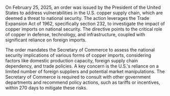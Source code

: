 On February 25, 2025, an order was issued by the President of the United States to address vulnerabilities in the U.S. copper supply chain, which are deemed a threat to national security. The action leverages the Trade Expansion Act of 1962, specifically section 232, to investigate the impact of copper imports on national security. The directive points to the critical role of copper in defense, technology, and infrastructure, coupled with significant reliance on foreign imports.

The order mandates the Secretary of Commerce to assess the national security implications of various forms of copper imports, considering factors like domestic production capacity, foreign supply chain dependency, and trade policies. A key concern is the U.S.'s reliance on a limited number of foreign suppliers and potential market manipulations. The Secretary of Commerce is required to consult with other government departments and recommend policy actions, such as tariffs or incentives, within 270 days to mitigate these risks.